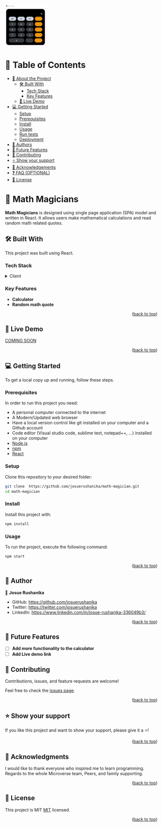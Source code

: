 <a name="readme-top"></a>
 <img src="img/calc-app.gif" alt="logo" width="140"  height="auto" />

<!-- TABLE OF CONTENTS -->

# 📗 Table of Contents

- [📖 About the Project](#about-project)
  - [🛠 Built With](#built-with)
    - [Tech Stack](#tech-stack)
    - [Key Features](#key-features)
  - [🚀 Live Demo](#live-demo)
- [💻 Getting Started](#getting-started)
  - [Setup](#setup)
  - [Prerequisites](#prerequisites)
  - [Install](#install)
  - [Usage](#usage)
  - [Run tests](#run-tests)
  - [Deployment](#triangular_flag_on_post-deployment)
- [👥 Authors](#authors)
- [🔭 Future Features](#future-features)
- [🤝 Contributing](#contributing)
- [⭐️ Show your support](#support)
- [🙏 Acknowledgements](#acknowledgements)
- [❓ FAQ (OPTIONAL)](#faq)
- [📝 License](#license)

<!-- PROJECT DESCRIPTION -->

# 📖 Math Magicians <a name="about-project"></a>

**Math Magicians** is designed using single page application (SPA) model  and written in React. It  allows users make mathematical calculations and read random math related quotes.



## 🛠 Built With <a name="built-with"></a>

This project was built using React.

### Tech Stack <a name="tech-stack"></a>

<details>
  <summary>Client</summary>
  <ul>
    <li><a href="https://reactjs.org/">React.js</a></li>
  </ul>
</details>

<!-- Features -->

### Key Features <a name="key-features"></a>

- **Calculator**
- **Random math quote**

<p align="right">(<a href="#readme-top">back to top</a>)</p>

<!-- LIVE DEMO -->

## 🚀 Live Demo <a name="live-demo"></a>

[COMING SOON](##)

<p align="right">(<a href="#readme-top">back to top</a>)</p>

<!-- GETTING STARTED -->

## 💻 Getting Started <a name="getting-started"></a>

To get a local copy up and running, follow these steps.

### Prerequisites

In order to run this project you need:
- A personal computer connected to the internet
- A Modern/Updated web browser
- Have a local version control like git installed on your computer and a Github account
- Code editor (Visual studio code, sublime text, notepad++, ...) installed on your computer
- [Node.js](https://nodejs.org/en/)
- [npm](https://www.npmjs.com/)
- [React](https://reactjs.org/)

### Setup

Clone this repository to your desired folder:

```sh
git clone  https://github.com/josuerushanika/math-magician.git
cd math-magician
```

### Install

Install this project with:

```sh
npm install
```

### Usage

To run the project, execute the following command:

```sh
npm start
```

<p align="right">(<a href="#readme-top">back to top</a>)</p>

<!-- AUTHORS -->

## 👥 Author <a name="authors"></a>

👤 **Josue Rushanika**

- GitHub: https://github.com/josuerushanika
- Twitter: https://twitter.com/josuerushanika
- LinkedIn: https://www.linkedin.com/in/josue-rushanika-336049b3/


<p align="right">(<a href="#readme-top">back to top</a>)</p>

<!-- Future features -->

## 🔭 Future Features <a name="future-features"></a>
- [ ] **Add more functionality to the calculator**
- [ ] **Add Live demo link**

<!-- CONTRIBUTING -->

## 🤝 Contributing <a name="contributing"></a>

Contributions, issues, and feature requests are welcome!

Feel free to check the [issues page](https://github.com/josuerushanika/math-magician/issues).

<p align="right">(<a href="#readme-top">back to top</a>)</p>

<!-- SUPPORT -->

## ⭐️ Show your support <a name="support"></a>

If you like this project and want to show your support, please give it a ⭐️!

<p align="right">(<a href="#readme-top">back to top</a>)</p>

<!-- ACKNOWLEDGEMENTS -->

## 🙏 Acknowledgments <a name="acknowledgements"></a>

I would like to thank  everyone who inspired me to learn programming. Regards to the whole Microverse team, Peers, and family supporting. 

<p align="right">(<a href="#readme-top">back to top</a>)</p>


<!-- LICENSE -->

## 📝 License <a name="license"></a>

This project is MIT [MIT](./MIT.md) licensed.

<p align="right">(<a href="#readme-top">back to top</a>)</p>

